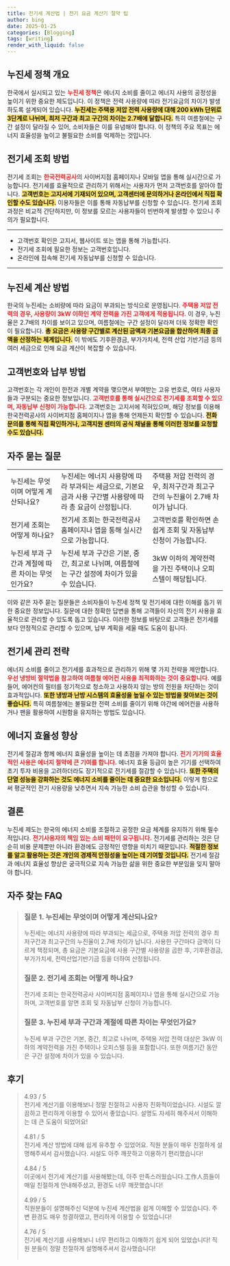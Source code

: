 ```yaml
---
title: 전기세 계산법 | 전기 요금 계산기 절약 팁
author: bing
date: 2025-01-25
categories: [Blogging]
tags: [writing]
render_with_liquid: false
---
```



<h2 id='누진세 정책 개요'>누진세 정책 개요</h2>

<p>한국에서 실시되고 있는 <b><span style="color: #ee2323;">누진세 정책</span></b>은 에너지 소비를 줄이고 에너지 사용의 공정성을 높이기 위한 중요한 제도입니다. 이 정책은 전력 사용량에 따라 전기요금의 차이가 발생하도록 설계되어 있습니다. <b><span style="background-color: #ffe066;">누진세는 주택용 저압 전력 사용량에 대해 200 kWh 단위로 3단계로 나뉘며, 최저 구간과 최고 구간의 차이는 2.7배에 달합니다.</span></b> 특히 여름철에는 구간 설정이 달라질 수 있어, 소비자들은 이를 유념해야 합니다. 이 정책의 주요 목표는 에너지 효율성을 높이고 불필요한 소비를 억제하는 것입니다.</p>

<h2 id='전기세 조회 방법'>전기세 조회 방법</h2>

<p>전기세 조회는 <b><span style="color: #ee2323;">한국전력공사</span></b>의 사이버지점 홈페이지나 모바일 앱을 통해 실시간으로 가능합니다. 전기세를 효율적으로 관리하기 위해서는 사용자가 먼저 고객번호를 알아야 합니다. <b><span style="background-color: #ffe066;">고객번호는 고지서에 기재되어 있으며, 고객센터에 문의하거나 온라인에서 직접 확인할 수도 있습니다.</span></b> 이용자들은 이를 통해 자동납부를 신청할 수 있습니다. 전기세 조회 과정은 비교적 간단하지만, 이 정보를 모르는 사용자들이 빈번하게 발생할 수 있으니 주의가 필요합니다.</p>

<hr />

<ul>
    <li>고객번호 확인은 고지서, 웹사이트 또는 앱을 통해 가능합니다.</li>
    <li>전기세 조회에 필요한 정보는 고객번호입니다.</li>
    <li>온라인에 접속해 전기세 자동납부를 신청할 수 있습니다.</li>
</ul>

<hr />

<h2 id='누진세 계산 방법'>누진세 계산 방법</h2>

<p>한국의 누진세는 소비량에 따라 요금이 부과되는 방식으로 운영됩니다. <b><span style="color: #ee2323;">주택용 저압 전력의 경우, 사용량이 3kW 이하인 계약 전력을 가진 고객에게 적용됩니다.</span></b> 이 경우, 누진율은 2.7배의 차이를 보이고 있으며, 여름철에는 구간 설정이 달라져 더욱 정확한 확인이 필요합니다. <b><span style="background-color: #ffe066;">총 요금은 사용량 구간별로 계산된 금액과 기본요금을 합산하여 최종 금액을 산정하는 체계입니다.</span></b> 이 밖에도 기후환경금, 부가가치세, 전력 산업 기반기금 등의 여러 세금으로 인해 요금 계산이 복잡할 수 있습니다.</p>

<h2 id='고객번호와 납부 방법'>고객번호와 납부 방법</h2>

<p>고객번호는 각 개인이 한전과 개별 계약을 맺으면서 부여받는 고유 번호로, 여타 사용자들과 구분되는 중요한 정보입니다. <b><span style="color: #ee2323;">고객번호를 통해 실시간으로 전기세를 조회할 수 있으며, 자동납부 신청이 가능합니다.</span></b> 고객번호는 고지서에 적혀있으며, 해당 정보를 이용해 한국전력공사의 사이버지점 홈페이지나 앱을 통해 언제든지 확인할 수 있습니다. <b><span style="background-color: #ffe066;">전화 문의를 통해 직접 확인하거나, 고객지원 센터의 공식 채널을 통해 이러한 정보를 요청할 수도 있습니다.</span></b></p>

<h2 id='자주 묻는 질문'>자주 묻는 질문</h2>

<table>
    <tr>
        <td>누진세는 무엇이며 어떻게 계산되나요?</td>
        <td>누진세는 에너지 사용량에 따라 부과되는 세금으로, 기본요금과 사용 구간별 사용량에 따라 총 요금이 산정됩니다.</td>
        <td>주택용 저압 전력의 경우, 최저구간과 최고구간의 누진율이 2.7배 차이가 납니다.</td>
    </tr>
    <tr>
        <td>전기세 조회는 어떻게 하나요?</td>
        <td>전기세 조회는 한국전력공사 홈페이지나 앱을 통해 실시간으로 가능합니다.</td>
        <td>고객번호를 확인하면 손쉽게 조회 및 자동납부 신청이 가능합니다.</td>
    </tr>
    <tr>
        <td>누진세 부과 구간과 계절에 따른 차이는 무엇인가요?</td>
        <td>누진세 부과 구간은 기본, 중간, 최고로 나뉘며, 여름철에는 구간 설정에 차이가 있을 수 있습니다.</td>
        <td>3kW 이하의 계약전력을 가진 주택이나 오피스텔이 해당됩니다.</td>
    </tr>
</table>

<p>이와 같은 자주 묻는 질문들은 소비자들이 누진세 정책 및 전기세에 대한 이해를 돕기 위한 중요한 정보입니다. 질문에 대한 정확한 답변을 통해 고객들이 자신의 전기 사용을 효율적으로 관리할 수 있도록 돕고 있습니다. 이러한 정보를 바탕으로 고객들은 전기세를 보다 안정적으로 관리할 수 있으며, 납부 계획을 세울 때도 도움이 됩니다.</p>

<h2 id='전기세 관리 전략'>전기세 관리 전략</h2>

<p>에너지 소비를 줄이고 전기세를 효과적으로 관리하기 위해 몇 가지 전략을 제안합니다. <b><span style="color: #ee2323;">우선 냉방비 절약법을 참고하여 여름철 에어컨 사용을 최적화하는 것이 중요합니다.</span></b> 예를 들어, 에어컨의 필터를 정기적으로 청소하고 사용하지 않는 방의 전원을 차단하는 것이 효과적입니다. <b><span style="background-color: #ffe066;">또한 냉방과 난방 시스템의 효율성을 높일 수 있는 방법을 찾아보는 것이 좋습니다.</span></b> 특히 여름철에는 불필요한 전력 소비를 줄이기 위해 야간에 에어컨을 사용하거나 팬을 활용하여 시원함을 유지하는 방법도 있습니다.</p>

<h2 id='에너지 효율성 향상'>에너지 효율성 향상</h2>

<p>전기세 절감과 함께 에너지 효율성을 높이는 데 초점을 가져야 합니다. <b><span style="color: #ee2323;">전기 기기의 효율적인 사용은 에너지 절약에 큰 기여를 합니다.</span></b> 에너지 효율 등급이 높은 기기를 선택하여 초기 투자 비용을 고려하더라도 장기적으로 전기세를 절감할 수 있습니다. <b><span style="background-color: #ffe066;">또한 주택의 단열 성능을 강화하는 것도 에너지 소비를 줄이는 데 중요한 요소입니다.</span></b> 이렇게 함으로써 평균적인 전기 사용량을 낮추면서 지속 가능한 소비 습관을 형성할 수 있습니다.</p>

<h2 id='결론'>결론</h2>

<p>누진세 제도는 한국의 에너지 소비를 조절하고 공정한 요금 체계를 유지하기 위해 필수적입니다. <b><span style="color: #ee2323;">전기사용자의 책임 있는 소비 패턴이 요구됩니다.</span></b> 전기세를 관리하는 것은 단순히 비용 문제뿐만 아니라 환경에도 긍정적인 영향을 미치기 때문입니다. <b><span style="background-color: #ffe066;">적절한 정보를 알고 활용하는 것은 개인의 경제적 안정성을 높이는 데 기여할 것입니다.</span></b> 전기세 절감과 에너지 효율성 향상은 궁극적으로 지속 가능한 삶을 위한 중요한 부분임을 잊지 말아야 합니다.</p>


<h2 id='자주_찾는_FAQ'>자주 찾는 FAQ</h2>
<div itemscope="" itemtype="https://schema.org/FAQPage"> 
<blockquote> 
<div itemscope="" itemprop="mainEntity" itemtype="https://schema.org/Question"> 
<h3 itemprop="name">질문 1. 누진세는 무엇이며 어떻게 계산되나요?</h3> 
<div itemscope="" itemprop="acceptedAnswer" itemtype="https://schema.org/Answer"> 
<span itemprop="text"> 
<p>누진세는 에너지 사용량에 따라 부과되는 세금으로, 주택용 저압 전력의 경우 최저구간과 최고구간의 누진율이 2.7배 차이가 납니다. 사용한 구간마다 금액이 다르게 책정되며, 총 요금은 기본요금에 사용 구간별 사용량을 곱한 후, 기후환경금, 부가가치세, 전력산업기반기금 등을 더하여 산정됩니다.</p> 
</span> 
</div> 
</div> 

<div itemscope="" itemprop="mainEntity" itemtype="https://schema.org/Question"> 
<h3 itemprop="name">질문 2. 전기세 조회는 어떻게 하나요?</h3> 
<div itemscope="" itemprop="acceptedAnswer" itemtype="https://schema.org/Answer"> 
<span itemprop="text"> 
<p>전기세 조회는 한국전력공사 사이버지점 홈페이지나 앱을 통해 실시간으로 가능하며, 고객번호를 알면 조회 및 자동납부 신청이 가능합니다.</p> 
</span> 
</div> 
</div> 

<div itemscope="" itemprop="mainEntity" itemtype="https://schema.org/Question"> 
<h3 itemprop="name">질문 3. 누진세 부과 구간과 계절에 따른 차이는 무엇인가요?</h3> 
<div itemscope="" itemprop="acceptedAnswer" itemtype="https://schema.org/Answer"> 
<span itemprop="text"> 
<p>누진세 부과 구간은 기본, 중간, 최고로 나뉘며, 주택용 저압 전력 대상은 3kW 이하의 계약전력을 가진 주택이나 오피스텔 등을 포함합니다. 또한 여름기간 동안은 구간 설정에 차이가 있을 수 있습니다.</p> 
</span> 
</div> 
</div> 
</blockquote> 
</div>
<h2 id='후기'>후기</h2>
<div itemscope itemtype="https://schema.org/Product">
  <blockquote>
  <div itemprop="review" itemscope itemtype="https://schema.org/Review">
      <div itemprop="reviewRating" itemscope itemtype="https://schema.org/Rating"> <span itemprop="ratingValue">4.93</span> / <span itemprop="bestRating">5</span> </div>
      <span itemprop="reviewBody">전기세 계산기를 이용해보니 정말 친절하고 사용자 친화적이었습니다. 시설도 깔끔하고 편리하게 이용할 수 있어서 좋았습니다. 설명도 자세히 해주셔서 이해하는 데 큰 도움이 되었어요!</span>
  </div>
  <br>
  <div itemprop="review" itemscope itemtype="https://schema.org/Review">
      <div itemprop="reviewRating" itemscope itemtype="https://schema.org/Rating"> <span itemprop="ratingValue">4.81</span> / <span itemprop="bestRating">5</span> </div>
      <span itemprop="reviewBody">전기세 계산 방법에 대해 쉽게 유추할 수 있었어요. 직원 분들이 매우 친절하게 설명해주셔서 감사했습니다. 시설도 아주 깨끗하고 이용하기 편리했습니다!</span>
  </div>
  <br>
  <div itemprop="review" itemscope itemtype="https://schema.org/Review">
      <div itemprop="reviewRating" itemscope itemtype="https://schema.org/Rating"> <span itemprop="ratingValue">4.84</span> / <span itemprop="bestRating">5</span> </div>
      <span itemprop="reviewBody">이곳에서 전기세 계산기를 사용해봤는데, 아주 만족스러웠습니다.工作人员들이 매일 친절하게 안내해주셨고, 환경도 너무 깨끗했습니다!</span>
  </div>
  <br>
  <div itemprop="review" itemscope itemtype="https://schema.org/Review">
      <div itemprop="reviewRating" itemscope itemtype="https://schema.org/Rating"> <span itemprop="ratingValue">4.99</span> / <span itemprop="bestRating">5</span> </div>
      <span itemprop="reviewBody">직원분들이 설명해주신 덕분에 누진세 계산법을 쉽게 이해할 수 있었습니다. 주변 환경도 매우 청결하였고, 편리하게 이용할 수 있었습니다!</span>
  </div>
  <br>
  <div itemprop="review" itemscope itemtype="https://schema.org/Review">
      <div itemprop="reviewRating" itemscope itemtype="https://schema.org/Rating"> <span itemprop="ratingValue">4.76</span> / <span itemprop="bestRating">5</span> </div>
      <span itemprop="reviewBody">전기세 계산기를 사용해보니 너무 편리하고 이해하기 쉽게 되어 있었습니다! 직원 분들이 정말 친절하게 설명해주셔서 감사했습니다!</span>
  </div>
  <br>
  </blockquote>
</div>
